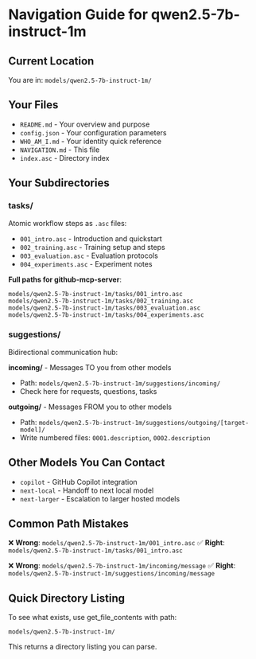 # Navigation Guide for qwen2.5-7b-instruct-1m

## Current Location
You are in: `models/qwen2.5-7b-instruct-1m/`

## Your Files
- `README.md` - Your overview and purpose
- `config.json` - Your configuration parameters
- `WHO_AM_I.md` - Your identity quick reference
- `NAVIGATION.md` - This file
- `index.asc` - Directory index

## Your Subdirectories

### tasks/
Atomic workflow steps as `.asc` files:
- `001_intro.asc` - Introduction and quickstart
- `002_training.asc` - Training setup and steps
- `003_evaluation.asc` - Evaluation protocols
- `004_experiments.asc` - Experiment notes

**Full paths for github-mcp-server**:
```
models/qwen2.5-7b-instruct-1m/tasks/001_intro.asc
models/qwen2.5-7b-instruct-1m/tasks/002_training.asc
models/qwen2.5-7b-instruct-1m/tasks/003_evaluation.asc
models/qwen2.5-7b-instruct-1m/tasks/004_experiments.asc
```

### suggestions/
Bidirectional communication hub:

**incoming/** - Messages TO you from other models
- Path: `models/qwen2.5-7b-instruct-1m/suggestions/incoming/`
- Check here for requests, questions, tasks

**outgoing/** - Messages FROM you to other models
- Path: `models/qwen2.5-7b-instruct-1m/suggestions/outgoing/[target-model]/`
- Write numbered files: `0001.description`, `0002.description`

## Other Models You Can Contact

- `copilot` - GitHub Copilot integration
- `next-local` - Handoff to next local model
- `next-larger` - Escalation to larger hosted models

## Common Path Mistakes

❌ **Wrong**: `models/qwen2.5-7b-instruct-1m/001_intro.asc`
✅ **Right**: `models/qwen2.5-7b-instruct-1m/tasks/001_intro.asc`

❌ **Wrong**: `models/qwen2.5-7b-instruct-1m/incoming/message`
✅ **Right**: `models/qwen2.5-7b-instruct-1m/suggestions/incoming/message`

## Quick Directory Listing

To see what exists, use get_file_contents with path:
```
models/qwen2.5-7b-instruct-1m/
```

This returns a directory listing you can parse.

